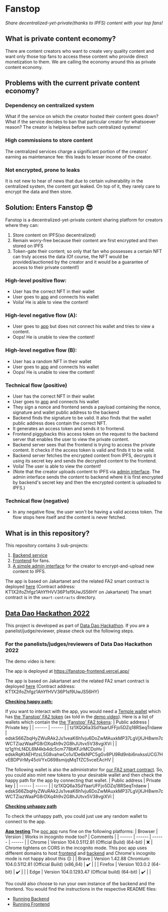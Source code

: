 # Fanstop
_Share decentralized-yet-private(thanks to IPFS) content with your top fans!_

## What is private content economy?
There are content creators who want to create very quality content and want only those top fans to access these content who provide direct monetization to them. We are calling the economy around this as private content economy. 

## Problems with the current private content economy?
### Dependency on centralized system
What if the service on which the creator hosted their content goes down? What if the service decides to ban that particular creator for whatsoever reason? The creator is helpless before such centralized systems!
### High commissions to store content
The centralized services charge a significant portion of the creators' earning as maintenance fee: this leads to lesser income of the creator.
### Not encrypted, prone to leaks
It is not new to hear of news that due to certain vulnerability in the centralized system, the content got leaked. On top of it, they rarely care to encrypt the data and then store.

## Solution: Enters Fanstop 😎
Fanstop is a decentralized-yet-private content sharing platform for creators where they can:
1. Store content on IPFS(so decentralized)
2. Remain worry-free because their content are first encrypted and then stored on IPFS
3. Token-gate their content; so only that fan who possesses a certain NFT can truly access the data (Of course, the NFT would be provided/auctioned by the creator and it would be a guarantee of access to their private content!)

### High-level positive flow:
- User has the correct NFT in their wallet
- User goes to [app][Demo App] and connects his wallet
- Voila! He is able to view the content!

### High-level negative flow (A):
- User goes to [app][Demo App] but does not connect his wallet and tries to view a content.
- Oops! He is unable to view the content!

### High-level negative flow (B):
- User has a random NFT in their wallet
- User goes to [app][Demo App] and connects his wallet
- Oops! He is unable to view the content!

### Technical flow (positive)
- User has the correct NFT in their wallet
- User goes to [app][Demo App] and connects his wallet
- They sign a nonce and frontend sends a payload containing the nonce, signature and wallet public address to the backend
- Backend finds the signature to be valid. It also finds that the wallet public address does contain the correct NFT.
- It generates an access token and sends it to frontend.
- Frontend piggybacks this access token on the request to the backend server that enables the user to view the private content.
- Backend server sees that the frontend is trying to access the private content. It checks if the access token is valid and finds it to be valid.
- Backend server fetches the encrypted content from IPFS, decrypts it using its secret key and sends the decrypted content to the frontend.
- Voila! The user is able to view the content!
- (Note that the creator uploads content to IPFS via [admin interface][Demo App Admin]. The admin interface sends the content to backend where it is first encrypted by backend's secret key and then the encrypted content is uploaded to IPFS.)

### Technical flow (negative)
- In any negative flow, the user won't be having a valid access token. The flow stops here itself and the content is never fetched.

## What is in this repository?
This repository contains 3 sub-projects:
1. [Backend service][Demo Backend]
2. [Frontend][Demo App] for fans.
3. [A simple admin interface][Demo App Admin] for the creator to encrypt-and-upload new content to IPFS. 

The app is based on Jakartanet and the related FA2 smart contract is deployed [here][Demo FA2 Contract] (Contract address: KT1X2ifoZhfgz1AhYfHVV36P1sf9UwJS56HY on Jakartanet)
The smart contract is in the `smart-contracts` directory.

## [Data Dao Hackathon 2022][Data Dao Hackathon]
This project is developed as part of [Data Dao Hackathon][Data Dao Hackathon]. If you are a panelist/judge/reviewer, please check out the following steps.

### For the panelists/judges/reviewers of Data Dao Hackathon 2022
The demo video is here: 

The app is deployed at https://fanstop-frontend.vercel.app/

The app is based on Jakartanet and the related FA2 smart contract is deployed [here][Demo FA2 Contract] (Contract address: KT1X2ifoZhfgz1AhYfHVV36P1sf9UwJS56HY)

<ins><b>Checking happy path:</b></ins>

If you want to interact with the app, you would need a [Temple wallet][Temple wallet] which has [the 'Fanstop' FA2 token][Demo FA2 Contract] (as told in the [demo video][Demo Video]). Here is a list of wallets which contain the [the 'Fanstop' FA2 tokens][Demo FA2 Contract]:
| Public address | Private key |
| ------ | ------ |
| tz1XQQ6a3SdYaarUFFjo5DZq18RSeqTrdaew | edskS66ZbqHyZWuRAk2Js1veaK6h1vju6DoZwMAuxkMP37LgVjXJH8wm7cWCTZiazWaaPG8rDXq4h9v2G8hJUtvx5V38vgiXVi |
| tz1gYnLf4DL6M4kb4dc5cm778bKFJrMCDoHv | edskRqKtAEHfzsL5G8vahwCo1u1De6kNPC5gGv8PU9Rd9nbi6nxkssUCG7HvEBDPVrMy45oVYxG698smijqMqTfZC5vceEAcHV |

The following wallet is also the administrator for [our FA2 smart contract][Demo FA2 Contract]. So, you could also mint new tokens to your desirable wallet and then check the happy path for the app by connecting that wallet.
| Public address | Private key |
| ------ | ------ |
| tz1XQQ6a3SdYaarUFFjo5DZq18RSeqTrdaew | edskS66ZbqHyZWuRAk2Js1veaK6h1vju6DoZwMAuxkMP37LgVjXJH8wm7cWCTZiazWaaPG8rDXq4h9v2G8hJUtvx5V38vgiXVi |

<ins><b>Checking unhappy path</b></ins>

To check the unhappy path, you could just use any random wallet to connect to the app.

<ins><b> App testing </b></ins>
The [poc app][Demo App] runs fine on the following platforms:
| Browser | Version | Works in incognito mode too? | Comments |
| ------ | ------ | ------ | ------ |
| Chrome | Version 104.0.5112.81 (Official Build) (64-bit) | ❌ | Chrome tightens on CORS in the incognito mode. This poc app uses different domains to host [frontend][Demo App] and [backend][Demo Backend] and Chrome's incognito mode is not happy about this 😔 |
| Brave | Version 1.42.88 Chromium: 104.0.5112.81 (Official Build) (x86_64) | ✔️ |  |
| Firefox | Version 103.0.2 (64-bit)  | ✔️ |  |
| Edge | Version 104.0.1293.47 (Official build) (64-bit) | ✔️ |  |

You could also choose to run your own instance of the backend and the frontend. You would find the instructions in the respective README files:
- [Running Backend][README Backend]
- [Running Frontend][README Frontend]


[Data Dao Hackathon]: <https://fil-toronto.com/hackathon/>
[README Frontend]: <../main/frontend/README.md>
[README Backend]: <../main/backend/README.md>
[Demo Video]: <>
[Demo App]: <https://fanstop-frontend.vercel.app/>
[Demo App Admin]: <https://fanstop-frontend.vercel.app/admin>
[Demo Backend]: <https://fanstop-datadao.herokuapp.com/>
[Demo FA2 Contract]: <https://better-call.dev/jakartanet/KT1X2ifoZhfgz1AhYfHVV36P1sf9UwJS56HY/operations>
[Temple wallet]: <https://templewallet.com/>

